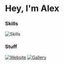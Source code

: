 # Hey, I'm Alex 

### Skills
![Skills](https://skillicons.dev/icons?i=html,css,js,react,nextjs,tailwind,figma,git,github,python&theme=light)

### Stuff
[![Website](https://img.shields.io/badge/-Website-ff79c6?style=for-the-badge&logo=Google-Chrome&logoColor=white)](https://sweat.rocks)
[![Gallery](https://img.shields.io/badge/-Gallery-ffb6c1?style=for-the-badge&logo=Google-Photos&logoColor=white)](https://gallery.sweat.rocks)


